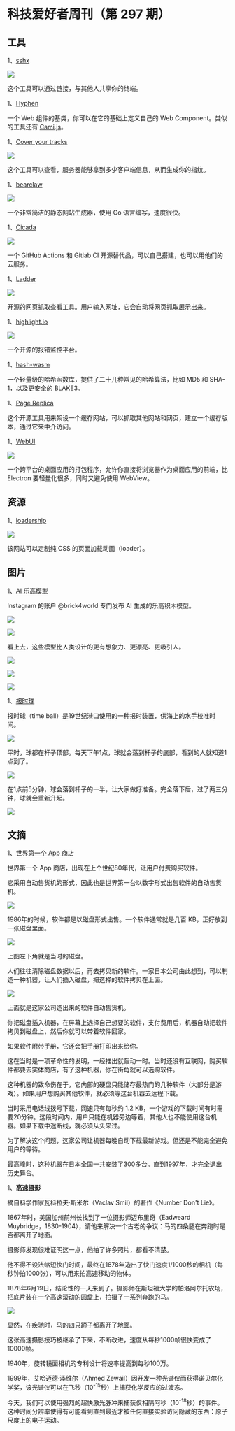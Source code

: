 # 科技爱好者周刊（第 297 期）

## 工具

1、[sshx](https://sshx.io/)

![](https://cdn.beekka.com/blogimg/asset/202311/bg2023110602.webp)

这个工具可以通过链接，与其他人共享你的终端。

1、[Hyphen](https://github.com/00000o1/-)

一个 Web 组件的基类，你可以在它的基础上定义自己的 Web Component。类似的工具还有 [Cami.js](https://github.com/kennyfrc/cami.js)。

1、[Cover your tracks](https://firstpartysimulator.org/)

![](https://cdn.beekka.com/blogimg/asset/202311/bg2023110603.webp)

这个工具可以查看，服务器能够拿到多少客户端信息，从而生成你的指纹。

1、[bearclaw](https://github.com/donuts-are-good/bearclaw)

![](https://cdn.beekka.com/blogimg/asset/202311/bg2023110604.webp)

一个非常简洁的静态网站生成器，使用 Go 语言编写，速度很快。

1、[Cicada](https://github.com/Cicada-Software/cicada)

![](https://cdn.beekka.com/blogimg/asset/202311/bg2023110701.webp)

一个 GitHub Actions 和 Gitlab CI 开源替代品，可以自己搭建，也可以用他们的云服务。

1、[Ladder](https://github.com/kubero-dev/ladder)

![](https://cdn.beekka.com/blogimg/asset/202311/bg2023110703.webp)

开源的网页抓取查看工具。用户输入网址，它会自动将网页抓取展示出来。

1、[highlight.io](https://github.com/highlight/highlight)

![](https://cdn.beekka.com/blogimg/asset/202311/bg2023110711.webp)

一个开源的报错监控平台。

1、[hash-wasm](https://github.com/Daninet/hash-wasm)

一个轻量级的哈希函数库，提供了二十几种常见的哈希算法，比如 MD5 和 SHA-1，以及更安全的 BLAKE3。

1、[Page Replica](https://github.com/html5-ninja/page-replica)

这个开源工具用来架设一个缓存网站，可以抓取其他网站和网页，建立一个缓存版本，通过它来中介访问。

1、[WebUI](https://github.com/webui-dev/webui)

![](https://cdn.beekka.com/blogimg/asset/202401/bg2024010704.webp)

一个跨平台的桌面应用的打包程序，允许你直接将浏览器作为桌面应用的前端，比 Electron 要轻量化很多，同时又避免使用 WebView。

## 资源

1、[loadership](https://www.loadership.com/)

![](https://cdn.beekka.com/blogimg/asset/202401/bg2024012002.webp)

该网站可以定制纯 CSS 的页面加载动画（loader）。

## 图片

1、[AI 乐高模型](https://bricknerd.com/home/the-ai-revolution-how-artificial-intelligence-is-impacting-the-lego-community-11-7-23)

Instagram 的账户 @brick4world 专门发布 AI 生成的乐高积木模型。

![](https://cdn.beekka.com/blogimg/asset/202311/bg2023110902.webp)

![](https://cdn.beekka.com/blogimg/asset/202311/bg2023110903.webp)

看上去，这些模型比人类设计的更有想象力、更漂亮、更吸引人。

![](https://cdn.beekka.com/blogimg/asset/202311/bg2023110904.webp)

![](https://cdn.beekka.com/blogimg/asset/202311/bg2023110905.webp)

![](https://cdn.beekka.com/blogimg/asset/202311/bg2023110906.webp)

1、[报时球](https://en.wikipedia.org/wiki/Time_ball)

报时球（time ball）是19世纪港口使用的一种报时装置，供海上的水手校准时间。

![](https://cdn.beekka.com/blogimg/asset/202311/bg2023111506.webp)

平时，球都在杆子顶部。每天下午1点，球就会落到杆子的底部，看到的人就知道1点到了。

![](https://cdn.beekka.com/blogimg/asset/202311/bg2023111507.webp)

在1点前5分钟，球会落到杆子的一半，让大家做好准备。完全落下后，过了两三分钟，球就会重新升起。

![](https://cdn.beekka.com/blogimg/asset/202311/bg2023111508.webp)

## 文摘

1、[世界第一个 App 商店](https://one-from-nippon.ghost.io/worlds-first-app-store/)

世界第一个 App 商店，出现在上个世纪80年代，让用户付费购买软件。

它采用自动售货机的形式，因此也是世界第一台以数字形式出售软件的自动售货机。

![](https://cdn.beekka.com/blogimg/asset/202311/bg2023110403.webp)

1986年的时候，软件都是以磁盘形式出售。一个软件通常就是几百 KB，正好放到一张磁盘里面。

![](https://cdn.beekka.com/blogimg/asset/202311/bg2023110501.webp)

上图左下角就是当时的磁盘。

人们往往清除磁盘数据以后，再去拷贝新的软件。一家日本公司由此想到，可以制造一种机器，让人们插入磁盘，把选择的软件拷贝在上面。

![](https://cdn.beekka.com/blogimg/asset/202311/bg2023110502.webp)

上面就是这家公司造出来的软件自动售货机。

你把磁盘插入机器，在屏幕上选择自己想要的软件，支付费用后，机器自动把软件拷贝到磁盘上，然后你就可以带着软件回家。

如果软件附带手册，它还会把手册打印出来给你。

这在当时是一项革命性的发明，一经推出就轰动一时。当时还没有互联网，购买软件都要去实体商店，有了这种机器，你在街角就可以选购软件。

这种机器的致命伤在于，它内部的硬盘只能储存最热门的几种软件（大部分是游戏）。如果用户想购买其他软件，就必须等这台机器去远程下载。

当时采用电话线拨号下载，网速只有每秒约 1.2 KB，一个游戏的下载时间有时需要20分钟。这段时间内，用户只能在机器旁边等着，其他人也不能使用这台机器。如果下载中途断线，就必须从头来过。

为了解决这个问题，这家公司让机器每晚自动下载最新游戏。但还是不能完全避免用户的等待。

最高峰时，这种机器在日本全国一共安装了300多台。直到1997年，才完全退出历史舞台。

1、**高速摄影**

摘自科学作家瓦科拉夫·斯米尔（Vaclav Smil）的著作《Number Don't Lie》。

1867年时，美国加州前州长找到了一位摄影师迈布里奇（Eadweard Muybridge，1830-1904），请他来解决一个古老的争议：马的四条腿在奔跑时是否都离开了地面。

摄影师发现很难证明这一点，他拍了许多照片，都看不清楚。

他不得不设法缩短快门时间，最终在1878年造出了快门速度1/1000秒的相机（每秒钟拍1000张），可以用来拍高速移动的物体。

1878年6月19日，结论性的一天来到了。摄影师在斯坦福大学的帕洛阿尔托农场，把底片装在一个高速滚动的圆盘上，拍摄了一系列奔跑的马。

![](https://cdn.beekka.com/blogimg/asset/202311/bg2023110607.webp)

显然，在疾驰时，马的四只蹄子都离开了地面。

这张高速摄影技巧被继承了下来，不断改进，速度从每秒1000帧很快变成了10000帧。

1940年，旋转镜面相机的专利设计将速率提高到每秒100万。

1999年，艾哈迈德·泽维尔（Ahmed Zewail）因开发一种光谱仪而获得诺贝尔化学奖，该光谱仪可以在飞秒（10<sup>-15</sup>秒）上捕获化学反应的过渡态。

今天，我们可以使用强烈的超快激光脉冲来捕获仅相隔阿秒（10<sup>-18</sup>秒）的事件。这种时间分辨率使得有可能看到直到最近才被任何直接实验访问隐藏的东西：原子尺度上的电子运动。
